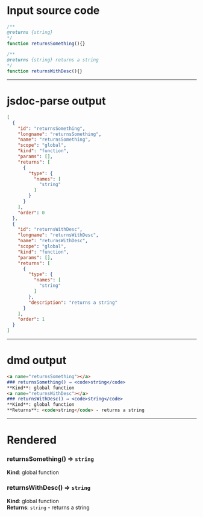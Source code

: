 # Input source code
```js
/**
@returns {string}
*/
function returnsSomething(){}

/**
@returns {string} returns a string
*/
function returnsWithDesc(){}

```

* * * 

# jsdoc-parse output
```json
[
  {
    "id": "returnsSomething",
    "longname": "returnsSomething",
    "name": "returnsSomething",
    "scope": "global",
    "kind": "function",
    "params": [],
    "returns": [
      {
        "type": {
          "names": [
            "string"
          ]
        }
      }
    ],
    "order": 0
  },
  {
    "id": "returnsWithDesc",
    "longname": "returnsWithDesc",
    "name": "returnsWithDesc",
    "scope": "global",
    "kind": "function",
    "params": [],
    "returns": [
      {
        "type": {
          "names": [
            "string"
          ]
        },
        "description": "returns a string"
      }
    ],
    "order": 1
  }
]
```

* * * 

# dmd output
```markdown
<a name="returnsSomething"></a>
### returnsSomething() ⇒ <code>string</code>
**Kind**: global function  
<a name="returnsWithDesc"></a>
### returnsWithDesc() ⇒ <code>string</code>
**Kind**: global function  
**Returns**: <code>string</code> - returns a string  
```

* * * 

# Rendered
<a name="returnsSomething"></a>
### returnsSomething() ⇒ <code>string</code>
**Kind**: global function  
<a name="returnsWithDesc"></a>
### returnsWithDesc() ⇒ <code>string</code>
**Kind**: global function  
**Returns**: <code>string</code> - returns a string  
